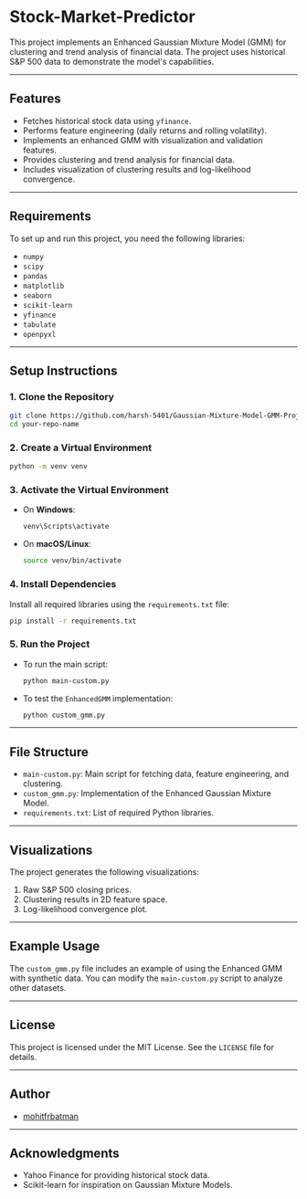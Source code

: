 # Stock-Market-Predictor

This project implements an Enhanced Gaussian Mixture Model (GMM) for clustering and trend analysis of financial data. The project uses historical S&P 500 data to demonstrate the model's capabilities.

---

## Features
- Fetches historical stock data using `yfinance`.
- Performs feature engineering (daily returns and rolling volatility).
- Implements an enhanced GMM with visualization and validation features.
- Provides clustering and trend analysis for financial data.
- Includes visualization of clustering results and log-likelihood convergence.

---

## Requirements
To set up and run this project, you need the following libraries:

- `numpy`
- `scipy`
- `pandas`
- `matplotlib`
- `seaborn`
- `scikit-learn`
- `yfinance`
- `tabulate`
- `openpyxl`

---

## Setup Instructions

### 1. Clone the Repository
```bash
git clone https://github.com/harsh-5401/Gaussian-Mixture-Model-GMM-Project.git
cd your-repo-name
```

### 2. Create a Virtual Environment
```bash
python -m venv venv
```

### 3. Activate the Virtual Environment
- On **Windows**:
  ```bash
  venv\Scripts\activate
  ```
- On **macOS/Linux**:
  ```bash
  source venv/bin/activate
  ```

### 4. Install Dependencies
Install all required libraries using the `requirements.txt` file:
```bash
pip install -r requirements.txt
```

### 5. Run the Project
- To run the main script:
  ```bash
  python main-custom.py
  ```
- To test the `EnhancedGMM` implementation:
  ```bash
  python custom_gmm.py
  ```

---

## File Structure
- `main-custom.py`: Main script for fetching data, feature engineering, and clustering.
- `custom_gmm.py`: Implementation of the Enhanced Gaussian Mixture Model.
- `requirements.txt`: List of required Python libraries.

---

## Visualizations
The project generates the following visualizations:
1. Raw S&P 500 closing prices.
2. Clustering results in 2D feature space.
3. Log-likelihood convergence plot.

---

## Example Usage
The `custom_gmm.py` file includes an example of using the Enhanced GMM with synthetic data. You can modify the `main-custom.py` script to analyze other datasets.

---

## License
This project is licensed under the MIT License. See the `LICENSE` file for details.

---

## Author
- [mohitfrbatman](https://github.com/MohitShaw181104)

---

## Acknowledgments
- Yahoo Finance for providing historical stock data.
- Scikit-learn for inspiration on Gaussian Mixture Models.
